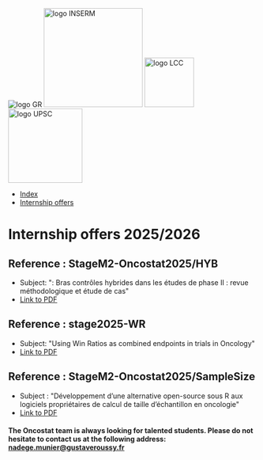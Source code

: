 <img src="https://www.gustaveroussy.fr/sites/all/themes/gustave_roussy/logo.png" alt="logo GR">
<img src="https://upload.wikimedia.org/wikipedia/commons/c/cd/Inserm.svg" alt="logo INSERM" width="200px">
<img src="https://www3.ligue-cancer.net/logo/coul-ecr_LALIGUE_LOGO_C_RVB_600.png" alt="logo LCC" width="100px">
<img src="https://hal.archives-ouvertes.fr/UNIV-PARIS-SACLAY/public/logo_UP_saclay_final.png" alt="logo UPSC" width="150px">

<nav class="navbar">
    <ul class="nav-list">
        <li class="nav-item"><a href="index.html">Index</a></li>
        <li class="nav-item"><a href="internships.html">Internship offers</a></li>
    </ul>
</nav>

# Internship offers 2025/2026

## Reference : StageM2-Oncostat2025/HYB

- Subject: ": Bras contrôles hybrides dans les études de phase II : revue méthodologique et étude de cas"
- [Link to PDF](https://oncostat.github.io/internships_pdf/stage_m2_methodologie_biostatistique_2025_2026_nst_tf.pdf)

## Reference : stage2025-WR

- Subject: "Using Win Ratios as combined endpoints in trials in Oncology"
- [Link to PDF](https://oncostat.github.io/internships_pdf/stage_m2_methodologie_biostatistique_2025_2026_sf_sm.pdf)

## Reference : StageM2-Oncostat2025/SampleSize

- Subject : "Développement d’une alternative open-source sous R aux logiciels propriétaires de calcul de taille d’échantillon en oncologie"
- [Link to PDF](https://oncostat.github.io/internships_pdf/stage_m2_methodologie_biostatistique_2025_2026_al_dc.pdf)





#### The Oncostat team is always looking for talented students. Please do not hesitate to contact us at the following address: <nadege.munier@gustaveroussy.fr>